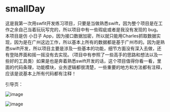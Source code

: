 # smallDay

这是我第一次用swfit开发练习项目，只要是当做熟悉swift，因为整个项目是在工作之余自己当着玩玩写完的，所以项目中有一些瑕疵或者是我没有发现的
bug。本项目是仿 小日子 App，因为接口数据加密，所以就只能用Charles抓取数据实现，因为是在广州这边工作，所以基本上所有的数据都是基于广州市的。因为是熟悉swift开发，所以项目主要是涉及一些基本的功能，细节方面没有深入去做，还有登陆界面和摇一摇没有去实现。（项目中有参照了一些高手的思路和想法以及一些好的工具类）如果是也是奔着熟悉swift开发的话，这个项目值得你看一看，里面的代码条理，功能模块，业务逻辑都很清楚，一些重要的地方和方法都有注释，应该是说基本上所有代码都有注释！

引导页：

![image](https://github.com/MikeWang1010/smallDay/blob/master/%E5%B0%8F%E6%97%A5%E5%AD%90/%E5%B0%8F%E6%97%A5%E5%AD%90/desImage/guide1.png)

![image](https://github.com/MikeWang1010/smallDay/blob/master/%E5%B0%8F%E6%97%A5%E5%AD%90/%E5%B0%8F%E6%97%A5%E5%AD%90/desImage/guide2.png)
